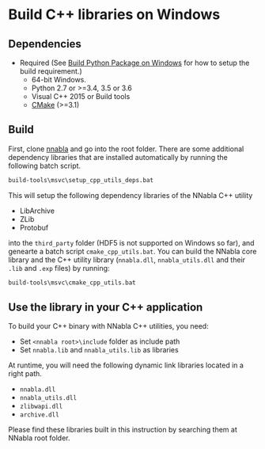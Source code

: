 # Build C++ libraries on Windows

## Dependencies

* Required (See [Build Python Package on Windows](build_windows.md) for how to setup the build requirement.)
  * 64-bit Windows.
  * Python 2.7 or >=3.4, 3.5 or 3.6
  * Visual C++ 2015 or Build tools
  * [CMake](https://cmake.org/) (>=3.1)

## Build

First, clone [nnabla](https://github.com/sony/nnabla) and go into the root folder.
There are some additional dependency libraries that are installed automatically by running the following batch script.

```bat
build-tools\msvc\setup_cpp_utils_deps.bat
```

This will setup the following dependency libraries of the NNabla C++ utility

* LibArchive
* ZLib
* Protobuf

into the `third_party` folder (HDF5 is not supported on Windows so far), and genearte a batch script `cmake_cpp_utils.bat`. You can  build the NNabla core library and the C++ utility library (`nnabla.dll`, `nnabla_utils.dll` and their `.lib` and `.exp` files) by running:

```bat
build-tools\msvc\cmake_cpp_utils.bat
```

## Use the library in your C++ application

To build your C++ binary with NNabla C++ utilities, you need:

* Set `<nnabla root>\include` folder as include path
* Set `nnabla.lib` and `nnabla_utils.lib` as libraries

At runtime, you will need the following dynamic link libraries located in a right path.

* `nnabla.dll`
* `nnabla_utils.dll`
* `zlibwapi.dll`
* `archive.dll`

Please find these libraries built in this instruction by searching them at NNabla root folder.
